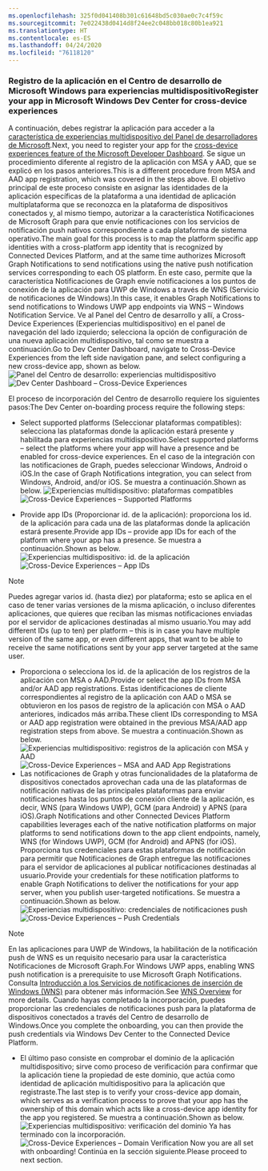 ```yaml
---
ms.openlocfilehash: 325f0d041408b301c61648bd5c030ae0c7c4f59c
ms.sourcegitcommit: 7e022438d0414d8f24ee2c048bb018c80b1ea921
ms.translationtype: HT
ms.contentlocale: es-ES
ms.lasthandoff: 04/24/2020
ms.locfileid: "76118120"
---
```

### <a name="register-your-app-in-microsoft-windows-dev-center-for-cross-device-experiences"></a><span data-ttu-id="c1e34-101">Registro de la aplicación en el Centro de desarrollo de Microsoft Windows para experiencias multidispositivo</span><span class="sxs-lookup"><span data-stu-id="c1e34-101">Register your app in Microsoft Windows Dev Center for cross-device experiences</span></span>
<span data-ttu-id="c1e34-102">A continuación, debes registrar la aplicación para acceder a la [característica de experiencias multidispositivo del Panel de desarrolladores de Microsoft](https://developer.microsoft.com/dashboard/crossplatform/web).</span><span class="sxs-lookup"><span data-stu-id="c1e34-102">Next, you need to register your app for the [cross-device experiences feature of the Microsoft Developer Dashboard](https://developer.microsoft.com/dashboard/crossplatform/web).</span></span> <span data-ttu-id="c1e34-103">Se sigue un procedimiento diferente al registro de la aplicación con MSA y AAD, que se explicó en los pasos anteriores.</span><span class="sxs-lookup"><span data-stu-id="c1e34-103">This is a different procedure from MSA and AAD app registration, which was covered in the steps above.</span></span> <span data-ttu-id="c1e34-104">El objetivo principal de este proceso consiste en asignar las identidades de la aplicación específicas de la plataforma a una identidad de aplicación multiplataforma que se reconozca en la plataforma de dispositivos conectados y, al mismo tiempo, autorizar a la característica Notificaciones de Microsoft Graph para que envíe notificaciones con los servicios de notificación push nativos correspondiente a cada plataforma de sistema operativo.</span><span class="sxs-lookup"><span data-stu-id="c1e34-104">The main goal for this process is to map the platform specific app identities with a cross-platform app identity that is recognized by Connected Devices Platform, and at the same time authorizes Microsoft Graph Notifications to send notifications using the native push notification services corresponding to each OS platform.</span></span> <span data-ttu-id="c1e34-105">En este caso, permite que la característica Notificaciones de Graph envíe notificaciones a los puntos de conexión de la aplicación para UWP de Windows a través de WNS (Servicio de notificaciones de Windows).</span><span class="sxs-lookup"><span data-stu-id="c1e34-105">In this case, it enables Graph Notifications to send notifications to Windows UWP app endpoints via WNS – Windows Notification Service.</span></span> <span data-ttu-id="c1e34-106">Ve al Panel del Centro de desarrollo y allí, a Cross-Device Experiences (Experiencias multidispositivo) en el panel de navegación del lado izquierdo; selecciona la opción de configuración de una nueva aplicación multidispositivo, tal como se muestra a continuación.</span><span class="sxs-lookup"><span data-stu-id="c1e34-106">Go to Dev Center Dashboard, navigate to Cross-Device Experiences from the left side navigation pane, and select configuring a new cross-device app, shown as below.</span></span>
<span data-ttu-id="c1e34-107">![Panel del Centro de desarrollo: experiencias multidispositivo](../../notifications/media/dev_center_portal/dev_center_portal_1_overview.png)</span><span class="sxs-lookup"><span data-stu-id="c1e34-107">![Dev Center Dashboard – Cross-Device Experiences](../../notifications/media/dev_center_portal/dev_center_portal_1_overview.png)</span></span>

<span data-ttu-id="c1e34-108">El proceso de incorporación del Centro de desarrollo requiere los siguientes pasos:</span><span class="sxs-lookup"><span data-stu-id="c1e34-108">The Dev Center on-boarding process require the following steps:</span></span>
* <span data-ttu-id="c1e34-109">Select supported platforms (Seleccionar plataformas compatibles): selecciona las plataformas donde la aplicación estará presente y habilitada para experiencias multidispositivo.</span><span class="sxs-lookup"><span data-stu-id="c1e34-109">Select supported platforms – select the platforms where your app will have a presence and be enabled for cross-device experiences.</span></span> <span data-ttu-id="c1e34-110">En el caso de la integración con las notificaciones de Graph, puedes seleccionar Windows, Android o iOS.</span><span class="sxs-lookup"><span data-stu-id="c1e34-110">In the case of Graph Notifications integration, you can select from Windows, Android, and/or iOS.</span></span> <span data-ttu-id="c1e34-111">Se muestra a continuación.</span><span class="sxs-lookup"><span data-stu-id="c1e34-111">Shown as below.</span></span>
<span data-ttu-id="c1e34-112">![Experiencias multidispositivo: plataformas compatibles](../../notifications/media/dev_center_portal/dev_center_portal_2_supported_platforms.png)</span><span class="sxs-lookup"><span data-stu-id="c1e34-112">![Cross-Device Experiences – Supported Platforms](../../notifications/media/dev_center_portal/dev_center_portal_2_supported_platforms.png)</span></span>

* <span data-ttu-id="c1e34-113">Provide app IDs (Proporcionar id. de la aplicación): proporciona los id. de la aplicación para cada una de las plataformas donde la aplicación estará presente.</span><span class="sxs-lookup"><span data-stu-id="c1e34-113">Provide app IDs – provide app IDs for each of the platform where your app has a presence.</span></span> <span data-ttu-id="c1e34-114">Se muestra a continuación.</span><span class="sxs-lookup"><span data-stu-id="c1e34-114">Shown as below.</span></span>
<span data-ttu-id="c1e34-115">![Experiencias multidispositivo: id. de la aplicación](../../notifications/media/dev_center_portal/dev_center_portal_3_app_ids.png)</span><span class="sxs-lookup"><span data-stu-id="c1e34-115">![Cross-Device Experiences – App IDs](../../notifications/media/dev_center_portal/dev_center_portal_3_app_ids.png)</span></span>
> [!NOTE]
> <span data-ttu-id="c1e34-116">Puedes agregar varios id. (hasta diez) por plataforma; esto se aplica en el caso de tener varias versiones de la misma aplicación, o incluso diferentes aplicaciones, que quieres que reciban las mismas notificaciones enviadas por el servidor de aplicaciones destinadas al mismo usuario.</span><span class="sxs-lookup"><span data-stu-id="c1e34-116">You may add different IDs (up to ten) per platform – this is in case you have multiple version of the same app, or even different apps, that want to be able to receive the same notifications sent by your app server targeted at the same user.</span></span> 

* <span data-ttu-id="c1e34-117">Proporciona o selecciona los id. de la aplicación de los registros de la aplicación con MSA o AAD.</span><span class="sxs-lookup"><span data-stu-id="c1e34-117">Provide or select the app IDs from MSA and/or AAD app registrations.</span></span> <span data-ttu-id="c1e34-118">Estas identificaciones de cliente correspondientes al registro de la aplicación con AAD o MSA se obtuvieron en los pasos de registro de la aplicación con MSA o AAD anteriores, indicados más arriba.</span><span class="sxs-lookup"><span data-stu-id="c1e34-118">These client IDs corresponding to MSA or AAD app registration were obtained in the previous MSA/AAD app registration steps from above.</span></span> <span data-ttu-id="c1e34-119">Se muestra a continuación.</span><span class="sxs-lookup"><span data-stu-id="c1e34-119">Shown as below.</span></span> 
<span data-ttu-id="c1e34-120">![Experiencias multidispositivo: registros de la aplicación con MSA y AAD](../../notifications/media/dev_center_portal/dev_center_portal_4_msa_aad_connections.png)</span><span class="sxs-lookup"><span data-stu-id="c1e34-120">![Cross-Device Experiences – MSA and AAD App Registrations](../../notifications/media/dev_center_portal/dev_center_portal_4_msa_aad_connections.png)</span></span>
* <span data-ttu-id="c1e34-121">Las notificaciones de Graph y otras funcionalidades de la plataforma de dispositivos conectados aprovechan cada una de las plataformas de notificación nativas de las principales plataformas para enviar notificaciones hasta los puntos de conexión cliente de la aplicación, es decir, WNS (para Windows UWP), GCM (para Android) y APNS (para iOS).</span><span class="sxs-lookup"><span data-stu-id="c1e34-121">Graph Notifications and other Connected Devices Platform capabilities leverages each of the native notification platforms on major platforms to send notifications down to the app client endpoints, namely, WNS (for Windows UWP), GCM (for Android) and APNS (for iOS).</span></span> <span data-ttu-id="c1e34-122">Proporciona tus credenciales para estas plataformas de notificación para permitir que Notificaciones de Graph entregue las notificaciones para el servidor de aplicaciones al publicar notificaciones destinadas al usuario.</span><span class="sxs-lookup"><span data-stu-id="c1e34-122">Provide your credentials for these notification platforms to enable Graph Notifications to deliver the notifications for your app server, when you publish user-targeted notifications.</span></span> <span data-ttu-id="c1e34-123">Se muestra a continuación.</span><span class="sxs-lookup"><span data-stu-id="c1e34-123">Shown as below.</span></span> 
<span data-ttu-id="c1e34-124">![Experiencias multidispositivo: credenciales de notificaciones push](../../notifications/media/dev_center_portal/dev_center_portal_5_push_credentials.png)</span><span class="sxs-lookup"><span data-stu-id="c1e34-124">![Cross-Device Experiences – Push Credentials](../../notifications/media/dev_center_portal/dev_center_portal_5_push_credentials.png)</span></span>
> [!NOTE] 
> <span data-ttu-id="c1e34-125">En las aplicaciones para UWP de Windows, la habilitación de la notificación push de WNS es un requisito necesario para usar la característica Notificaciones de Microsoft Graph.</span><span class="sxs-lookup"><span data-stu-id="c1e34-125">For Windows UWP apps, enabling WNS push notification is a prerequisite to use Microsoft Graph Notifications.</span></span> <span data-ttu-id="c1e34-126">Consulta [Introducción a los Servicios de notificaciones de inserción de Windows (WNS)](https://docs.microsoft.com/windows/uwp/design/shell/tiles-and-notifications/windows-push-notification-services--wns--overview) para obtener más información.</span><span class="sxs-lookup"><span data-stu-id="c1e34-126">See [WNS Overview](https://docs.microsoft.com/windows/uwp/design/shell/tiles-and-notifications/windows-push-notification-services--wns--overview) for more details.</span></span> <span data-ttu-id="c1e34-127">Cuando hayas completado la incorporación, puedes proporcionar las credenciales de notificaciones push para la plataforma de dispositivos conectados a través del Centro de desarrollo de Windows.</span><span class="sxs-lookup"><span data-stu-id="c1e34-127">Once you complete the onboarding, you can then provide the push credentials via Windows Dev Center to the Connected Device Platform.</span></span> 
* <span data-ttu-id="c1e34-128">El último paso consiste en comprobar el dominio de la aplicación multidispositivo; sirve como proceso de verificación para confirmar que la aplicación tiene la propiedad de este dominio, que actúa como identidad de aplicación multidispositivo para la aplicación que registraste.</span><span class="sxs-lookup"><span data-stu-id="c1e34-128">The last step is to verify your cross-device app domain, which serves as a verification process to prove that your app has the ownership of this domain which acts like a cross-device app identity for the app you registered.</span></span> <span data-ttu-id="c1e34-129">Se muestra a continuación.</span><span class="sxs-lookup"><span data-stu-id="c1e34-129">Shown as below.</span></span>  
<span data-ttu-id="c1e34-130">![Experiencias multidispositivo: verificación del dominio](../../notifications/media/dev_center_portal/dev_center_portal_6_domain_verification.png) Ya has terminado con la incorporación.</span><span class="sxs-lookup"><span data-stu-id="c1e34-130">![Cross-Device Experiences – Domain Verification](../../notifications/media/dev_center_portal/dev_center_portal_6_domain_verification.png) Now you are all set with onboarding!</span></span> <span data-ttu-id="c1e34-131">Continúa en la sección siguiente.</span><span class="sxs-lookup"><span data-stu-id="c1e34-131">Please proceed to next section.</span></span> 


